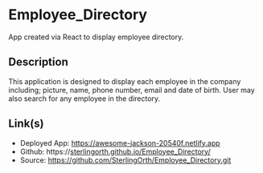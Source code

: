 # Employee_Directory
App created via React to display employee directory.

## Description
This application is designed to display each employee in the company including; picture, name, phone number, email and date of birth. User may also search for any employee in the directory.

## Link(s)
* Deployed App: https://awesome-jackson-20540f.netlify.app
* Github: https://[sterlingorth.github.io/Employee_Directory/](https://sterlingorth.github.io/Employee_Directory/)
* Source: https://github.com/SterlingOrth/Employee_Directory.git
